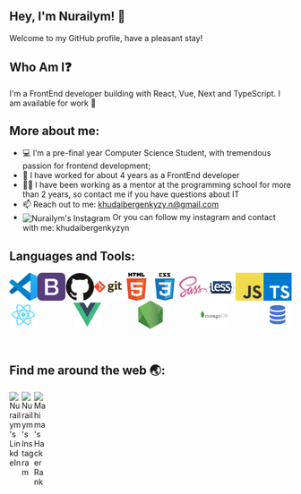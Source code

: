 ## **Hey, I'm Nurailym!** 👋

Welcome to my GitHub profile, have a pleasant stay!
<br />

## **Who Am I❓**

I'm a FrontEnd developer building with React, Vue, Next and TypeScript. I am available for work 📩
<br />

## More about me:

- 💻 I’m a pre-final year Computer Science Student, with tremendous passion for frontend development;
- 💬 I have worked for about 4 years as a FrontEnd developer
- 👩‍🏫 I have been working as a mentor at the programming school for more than 2 years, so contact me if you have questions about IT
- 📫 Reach out to me: khudaibergenkyzy.n@gmail.com
- <img align="center" alt="Nurailym's Instagram" width="18px" src="https://cdn.jsdelivr.net/npm/simple-icons@v3/icons/instagram.svg" /> Or you can follow my instagram and contact with me: khudaibergenkyzyn

## **Languages and Tools:**

<p align="center" style="display: flex; justify-content: space-between; flex-wrap: wrap;">
    <img src="https://raw.githubusercontent.com/github/explore/80688e429a7d4ef2fca1e82350fe8e3517d3494d/topics/visual-studio-code/visual-studio-code.png" alt="VS Code" height="50" style="vertical-align:top">
    <img src="https://raw.githubusercontent.com/github/explore/80688e429a7d4ef2fca1e82350fe8e3517d3494d/topics/bootstrap/bootstrap.png" alt="Bootstrap" height="50" style="vertical-align:top;">
    <img src="https://raw.githubusercontent.com/github/explore/78df643247d429f6cc873026c0622819ad797942/topics/github/github.png" alt="Github" height="50" style="vertical-align:top;">
    <img src="https://raw.githubusercontent.com/github/explore/80688e429a7d4ef2fca1e82350fe8e3517d3494d/topics/git/git.png" alt="Git" height="50" style="vertical-align:top;">
    <img src="https://raw.githubusercontent.com/github/explore/78df643247d429f6cc873026c0622819ad797942/topics/html/html.png" alt="HTML" height="50" style="vertical-align:top;">
    <img src="https://raw.githubusercontent.com/github/explore/78df643247d429f6cc873026c0622819ad797942/topics/css/css.png" alt="CSS" height="50" style="vertical-align:top;">
    <img src="https://raw.githubusercontent.com/github/explore/78df643247d429f6cc873026c0622819ad797942/topics/sass/sass.png" alt="CSS" height="50" style="vertical-align:top;">
    <img src="https://raw.githubusercontent.com/github/explore/78df643247d429f6cc873026c0622819ad797942/topics/less/less.png" alt="CSS" height="50" style="vertical-align:top;">
    <img src="https://raw.githubusercontent.com/github/explore/78df643247d429f6cc873026c0622819ad797942/topics/javascript/javascript.png" alt="JavaScript" height="50" style="vertical-align:top;">
    <img src="https://raw.githubusercontent.com/github/explore/78df643247d429f6cc873026c0622819ad797942/topics/typescript/typescript.png" alt="TypeScript" height="50" style="vertical-align:top;">
    <img src="https://raw.githubusercontent.com/github/explore/78df643247d429f6cc873026c0622819ad797942/topics/react/react.png" alt="React" height="50" style="vertical-align:top;">
    <img src="https://raw.githubusercontent.com/github/explore/78df643247d429f6cc873026c0622819ad797942/topics/vue/vue.png" alt="Vue" height="50" style="vertical-align:top;">
    <img src="https://raw.githubusercontent.com/github/explore/78df643247d429f6cc873026c0622819ad797942/topics/nodejs/nodejs.png" alt="NodeJS" height="50" style="vertical-align:top;">
    <img src="https://raw.githubusercontent.com/github/explore/78df643247d429f6cc873026c0622819ad797942/topics/mongodb/mongodb.png" alt="MongoDB" height="50" style="vertical-align:top;">
    <img src="https://raw.githubusercontent.com/github/explore/78df643247d429f6cc873026c0622819ad797942/topics/sql/sql.png" alt="NodeJS" height="50" style="vertical-align:top;">
 </p>
  </br>

## Find me around the web 🌏:

<a href="https://www.linkedin.com/in/khudaibergenkyzyn">
  <img align="left" alt="Nurailym's LinkdeIn" width="22px" src="https://cdn.jsdelivr.net/npm/simple-icons@v3/icons/linkedin.svg" />
</a>
<a href="https://www.instagram.com/khudaibergenkyzyn/">
  <img align="left" alt="Nurailym's Instagram" width="22px" src="https://cdn.jsdelivr.net/npm/simple-icons@v3/icons/instagram.svg" />
</a>
<a href="https://t.me/khudaibergenkyzy_n">
  <img align="left" alt="Mahima's HackerRank" width="22px" src="https://cdn.jsdelivr.net/npm/simple-icons@v3/icons/telegram.svg" />
</a>
